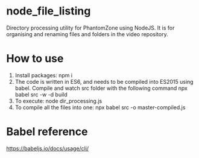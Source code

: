 # node_file_listing
Directory processing utility for PhantomZone using NodeJS. It is for organising and renaming files and folders in the video repository.

# How to use
1. Install packages: npm i
2. The code is written in ES6, and needs to be compiled into ES2015 using babel. Compile and watch src folder with the following command
npx babel src -w -d build
3. To execute: node dir_processing.js
4. To compile all the files into one: npx babel src -o master-compiled.js

# Babel reference
https://babeljs.io/docs/usage/cli/